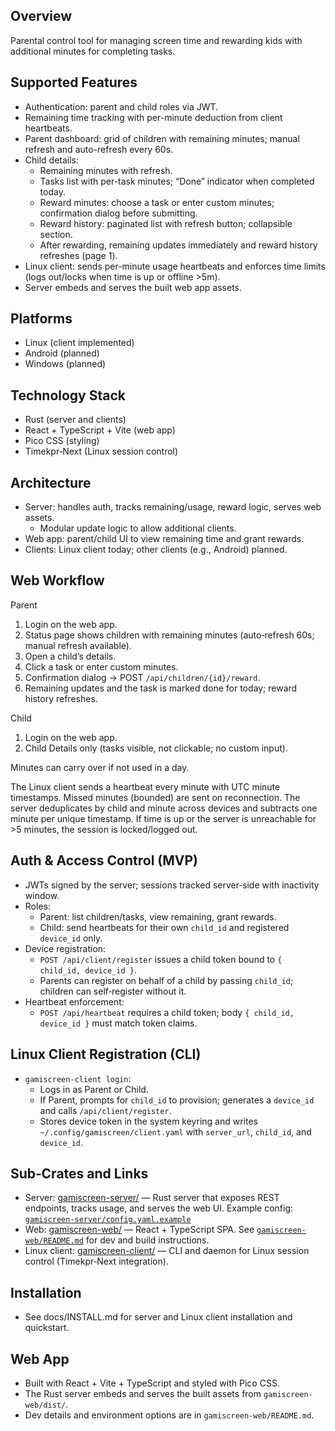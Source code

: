 ## Overview

Parental control tool for managing screen time and rewarding kids with additional minutes for completing tasks.

## Supported Features

- Authentication: parent and child roles via JWT.
- Remaining time tracking with per-minute deduction from client heartbeats.
- Parent dashboard: grid of children with remaining minutes; manual refresh and auto-refresh every 60s.
- Child details:
  - Remaining minutes with refresh.
  - Tasks list with per-task minutes; “Done” indicator when completed today.
  - Reward minutes: choose a task or enter custom minutes; confirmation dialog before submitting.
  - Reward history: paginated list with refresh button; collapsible section.
  - After rewarding, remaining updates immediately and reward history refreshes (page 1).
- Linux client: sends per-minute usage heartbeats and enforces time limits (logs out/locks when time is up or offline >5m).
- Server embeds and serves the built web app assets.

## Platforms

- Linux (client implemented)
- Android (planned)
- Windows (planned)

## Technology Stack

- Rust (server and clients)
- React + TypeScript + Vite (web app)
- Pico CSS (styling)
- Timekpr‑Next (Linux session control)

## Architecture

- Server: handles auth, tracks remaining/usage, reward logic, serves web assets.
  - Modular update logic to allow additional clients.
- Web app: parent/child UI to view remaining time and grant rewards.
- Clients: Linux client today; other clients (e.g., Android) planned.

## Web Workflow

Parent
1. Login on the web app.
2. Status page shows children with remaining minutes (auto‑refresh 60s; manual refresh available).
3. Open a child’s details.
4. Click a task or enter custom minutes.
5. Confirmation dialog → POST `/api/children/{id}/reward`.
6. Remaining updates and the task is marked done for today; reward history refreshes.

Child
1. Login on the web app.
2. Child Details only (tasks visible, not clickable; no custom input).

Minutes can carry over if not used in a day.

The Linux client sends a heartbeat every minute with UTC minute timestamps. Missed minutes (bounded) are sent on reconnection. The server deduplicates by child and minute across devices and subtracts one minute per unique timestamp. If time is up or the server is unreachable for >5 minutes, the session is locked/logged out.

## Auth & Access Control (MVP)

- JWTs signed by the server; sessions tracked server‑side with inactivity window.
- Roles:
  - Parent: list children/tasks, view remaining, grant rewards.
  - Child: send heartbeats for their own `child_id` and registered `device_id` only.
- Device registration:
  - `POST /api/client/register` issues a child token bound to `{ child_id, device_id }`.
  - Parents can register on behalf of a child by passing `child_id`; children can self‑register without it.
- Heartbeat enforcement:
  - `POST /api/heartbeat` requires a child token; body `{ child_id, device_id }` must match token claims.

## Linux Client Registration (CLI)

- `gamiscreen-client login`:
  - Logs in as Parent or Child.
  - If Parent, prompts for `child_id` to provision; generates a `device_id` and calls `/api/client/register`.
  - Stores device token in the system keyring and writes `~/.config/gamiscreen/client.yaml` with `server_url`, `child_id`, and `device_id`.

## Sub‑Crates and Links

- Server: [gamiscreen-server/](gamiscreen-server/) — Rust server that exposes REST endpoints, tracks usage, and serves the web UI. Example config: [`gamiscreen-server/config.yaml.example`](gamiscreen-server/config.yaml.example)
- Web: [gamiscreen-web/](gamiscreen-web/) — React + TypeScript SPA. See [`gamiscreen-web/README.md`](gamiscreen-web/README.md) for dev and build instructions.
- Linux client: [gamiscreen-client/](gamiscreen-client/) — CLI and daemon for Linux session control (Timekpr‑Next integration).

## Installation

- See docs/INSTALL.md for server and Linux client installation and quickstart.

## Web App

- Built with React + Vite + TypeScript and styled with Pico CSS.
- The Rust server embeds and serves the built assets from `gamiscreen-web/dist/`.
- Dev details and environment options are in `gamiscreen-web/README.md`.
